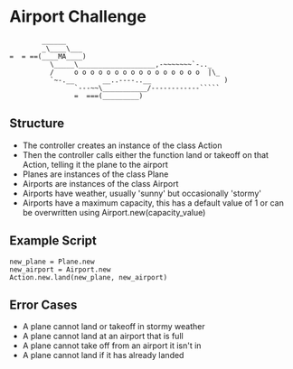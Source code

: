 Airport Challenge
=================

```
        ______
        _\____\___
=  = ==(____MA____)
          \_____\___________________,-~~~~~~~`-.._
          /     o o o o o o o o o o o o o o o o  |\_
          `~-.__       __..----..__                  )
                `---~~\___________/------------`````
                =  ===(_________)

```

Structure
---------
- The controller creates an instance of the class Action
- Then the controller calls either the function land or takeoff on that Action, telling it the plane to the airport
- Planes are instances of the class Plane
- Airports are instances of the class Airport
- Airports have weather, usually 'sunny' but occasionally 'stormy'
- Airports have a maximum capacity, this has a default value of 1 or can be overwritten using Airport.new(capacity_value)

Example Script
---------
    new_plane = Plane.new
    new_airport = Airport.new
    Action.new.land(new_plane, new_airport)

Error Cases
---------
- A plane cannot land or takeoff in stormy weather
- A plane cannot land at an airport that is full
- A plane cannot take off from an airport it isn't in
- A plane cannot land if it has already landed
